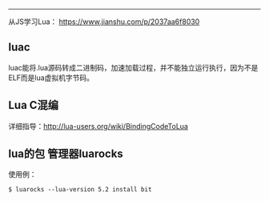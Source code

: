 ---

从JS学习Lua：
https://www.jianshu.com/p/2037aa6f8030



## luac

luac能将.lua源码转成二进制码，加速加载过程，并不能独立运行执行，因为不是ELF而是lua虚拟机字节码。



## Lua C混编

详细指导：http://lua-users.org/wiki/BindingCodeToLua



## lua的包 管理器luarocks

使用例：

```
$ luarocks --lua-version 5.2 install bit
```

